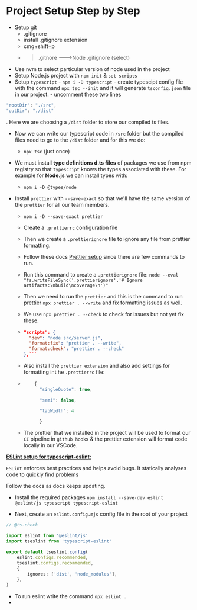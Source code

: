 # Project Setup Step by Step

- Setup git
    - .gitignore
    - install .gitignore extension
    - cmg+shift+p
    - > .gitnore --->Node .gitignore (select)
- Use nvm to select particular version of node used in the project
- Setup Node.js project with `npm init` & `set scripts`
- Setup `typescript` - `npm i -D typescript` - create typescipt config file with the command `npx tsc --init` and it will generate `tsconfig.json` file in our project. - uncomment these two lines

```js
"rootDir": "./src",
"outDir": "./dist"
```

. Here we are choosing a `/dist` folder to store our compiled ts files.

- Now we can write our typescript code in `/src` folder but the compiled files need to go to the `/dist` folder and for this we do:
    - `npx tsc` (just once)
- We must install **type definitions d.ts files** of packages we use from npm registry so that `typescript` knows the types associated with these. For example for **Node.js** we can install types with:
    - `npm i -D @types/node`

- Install `prettier` with `--save-exact` so that we'll have the same version of the `prettier` for all our team members.
    - `npm i -D --save-exact prettier`
    - Create a `.prettierrc` configuration file
    - Then we create a `.prettierignore` file to ignore any file from prettier formatting.
    - Follow these docs [Prettier setup](https://prettier.io/docs/install) since there are few commands to run.
    - Run this command to create a `.prettierignore` file: `node --eval "fs.writeFileSync('.prettierignore','# Ignore artifacts:\nbuild\ncoverage\n')"`
    - Then we need to run the `prettier` and this is the command to run prettier `npx prettier . --write` and fix formatting issues as well.
    - We use `npx prettier . --check` to check for issues but not yet fix these.
    - ````json
      "scripts": {
        "dev": "node src/server.js",
        "format:fix": "prettier . --write",
        "format:check": "prettier . --check"
      },```

      ````

    - Also install the `prettier extension` and also add settings for formatting int he `.prettierrc` file:
    - ```js
          {
            "singleQuote": true,

            "semi": false,

            "tabWidth": 4

            }
      ```

    - The prettier that we installed in the project will be used to format our `CI` pipeline in `github hook`s & the prettier extension will format code locally in our VSCode.

[**ESLint setup for typescript-eslint:** ](https://typescript-eslint.io/getting-started/#step-1-installation)

`ESLint` enforces best practices and helps avoid bugs. It statically analyses code to quickly find problems

Follow the docs as docs keeps updating.

- Install the required packages `npm install --save-dev eslint @eslint/js typescript typescript-eslint`

- Next, create an `eslint.config.mjs` config file in the root of your project

```ts
// @ts-check

import eslint from '@eslint/js'
import tseslint from 'typescript-eslint'

export default tseslint.config(
    eslint.configs.recommended,
    tseslint.configs.recommended,
    {
        ignores: ['dist', 'node_modules'],
    },
)
```

- To run eslint write the command `npx eslint .`
-
